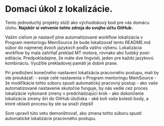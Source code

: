 # Domaci úkol z lokalizácie.
Tento jednoduchý projekty slúži ako východiskový bod pre vás domácu úlohu. **Najskôr si vetvenie tohto zdroja do svojho účtu GitHub.**

Vaším cieľom je nastaviť plne automatizované workflow lokalizácia v Program mentoringu MemSource že bude lokalizovať tento README.md súbor do najmenej dvoch jazykoch podľa vášho výberu. Lokalizácia workflow by mala zahŕňať preklad MT motora, rovnako ako ľudský post-editácia. Predpokladajme, že máte dve lingvisti, jeden pre každú jazykovú kombináciu. Využitie prekladovej pamäti je dobré praxe.

Pri predložení konečného nastavení lokalizácia pracovného postupu, mali by ste preukázať: - svoje celé nastavenia v Program mentoringu MemSource - že modifikácie tohto súboru spustí automatický pracovný postup - ako vaše automatizované nastavenie skutočne funguje, by nás vedie cez proces lokalizácie vykonané zmeny v predchádzajúci krok - ako dokončenie lokalizácia zmeny šíri do GitHub úložiska - aké boli vaše bolesti body, a ktoré oblasti procesu by ste sa snaží zlepšiť

Som upravil túto vetu demonštrovať, ako zmena tohto súboru spustí automatické lokalizácie pracovného postupu.
